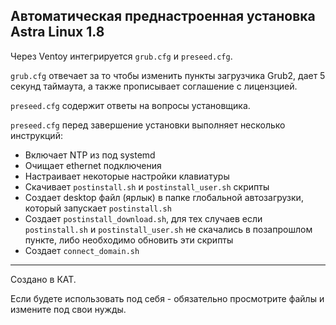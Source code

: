 ## Автоматическая преднастроенная установка Astra Linux 1.8

Через Ventoy интегрируется `grub.cfg` и `preseed.cfg`. 

`grub.cfg` отвечает за то чтобы изменить пункты загрузчика Grub2, дает 5 секунд таймаута, а также прописывает соглашение с лицензцией.

`preseed.cfg` содержит ответы на вопросы установщика.

`preseed.cfg` перед завершение установки выполняет несколько инструкций: 
- Включает NTP из под systemd
- Очищает ethernet подключения
- Настраивает некоторые настройки клавиатуры
- Скачивает `postinstall.sh` и `postinstall_user.sh` скрипты
- Создает desktop файл (ярлык) в папке глобальной автозагрузки, который запускает `postinstall.sh`
- Создает `postinstall_download.sh`, для тех случаев если `postinstall.sh` и `postinstall_user.sh` не скачались в позапрошлом пункте, либо необходимо обновить эти скрипты
- Создает `connect_domain.sh`

<hr>

Создано в КАТ.

Если будете использовать под себя - обязательно просмотрите файлы и измените под свои нужды.
